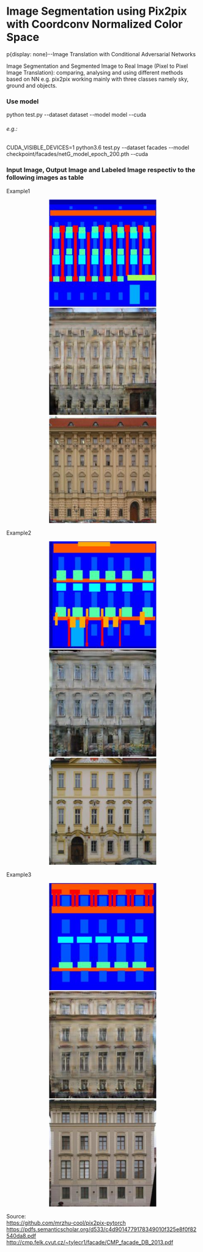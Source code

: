 # Image Segmentation using Pix2pix with Coordconv Normalized Color Space
p{display: none}--Image Translation  with Conditional Adversarial Networks

Image Segmentation and Segmented Image to Real Image (Pixel to Pixel Image Translation): comparing, analysing and using different methods based on NN e.g. pix2pix working mainly with three classes namely sky, ground and objects.

### Use model
python test.py --dataset dataset --model model --cuda
###### e.g.:
CUDA_VISIBLE_DEVICES=1 python3.6 test.py --dataset facades --model checkpoint/facades/netG_model_epoch_200.pth --cuda

### Input Image, Output Image and Labeled Image respectiv to the following images as table
Example1
<p align="center">
  <img src="https://github.com/ImageSeg/ImageTranslation/blob/master/result/input/cmp_b0202.jpg" width="280"/>
  <img src="https://github.com/ImageSeg/ImageTranslation/blob/master/result/facades/cmp_b0202.jpg" width="280"/>
  <img src="https://github.com/ImageSeg/ImageTranslation/blob/master/result/gold_standard/cmp_b0202.jpg" width="280"/>
</p>
Example2
<p align="center">
  <img src="https://github.com/ImageSeg/ImageTranslation/blob/master/result/input/cmp_b0203.jpg" width="280"/>
  <img src="https://github.com/ImageSeg/ImageTranslation/blob/master/result/facades/cmp_b0203.jpg" width="280"/>
  <img src="https://github.com/ImageSeg/ImageTranslation/blob/master/result/gold_standard/cmp_b0203.jpg" width="280"/>
</p>
Example3
<p align="center">
  <img src="https://github.com/ImageSeg/ImageTranslation/blob/master/result/input/cmp_b0204.jpg" width="280"/>
  <img src="https://github.com/ImageSeg/ImageTranslation/blob/master/result/facades/cmp_b0204.jpg" width="280"/>
  <img src="https://github.com/ImageSeg/ImageTranslation/blob/master/result/gold_standard/cmp_b0204.jpg" width="280"/>
</p>


Source: <br>
https://github.com/mrzhu-cool/pix2pix-pytorch <br>
https://pdfs.semanticscholar.org/d533/c4d9014779178349010f325e8f0f82540da8.pdf <br>
http://cmp.felk.cvut.cz/~tylecr1/facade/CMP_facade_DB_2013.pdf
